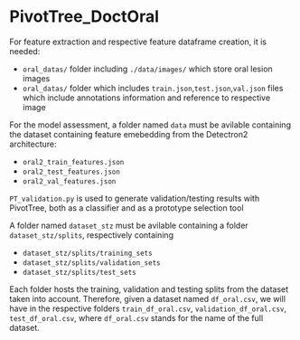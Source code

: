 # PivotTree_DoctOral

For feature extraction and respective feature dataframe creation, it is needed:

- `oral_datas/` folder including `./data/images/` which store oral lesion images
- `oral_datas/` folder which includes `train.json`,`test.json`,`val.json` files which include annotations information and reference to respective image

For the model assessment, a folder named `data` must be avilable containing the dataset containing feature emebedding from the Detectron2 architecture:

- `oral2_train_features.json`
- `oral2_test_features.json`
- `oral2_val_features.json`



`PT_validation.py` is used to generate validation/testing results with PivotTree, both as a classifier and as a prototype selection tool

A folder named `dataset_stz` must be avilable containing a folder `dataset_stz/splits`, respectively containing
- `dataset_stz/splits/training_sets`
- `dataset_stz/splits/validation_sets`
- `dataset_stz/splits/test_sets`

Each folder hosts the training, validation and testing splits from the dataset taken into account. Therefore, given a dataset named `df_oral.csv`, we will have in the respective folders `train_df_oral.csv`, `validation_df_oral.csv`, `test_df_oral.csv`, where `df_oral.csv` stands for the name of the full dataset.





